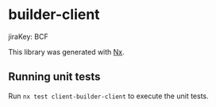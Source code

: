# builder-client

jiraKey: BCF

This library was generated with [Nx](https://nx.dev).

## Running unit tests

Run `nx test client-builder-client` to execute the unit tests.
